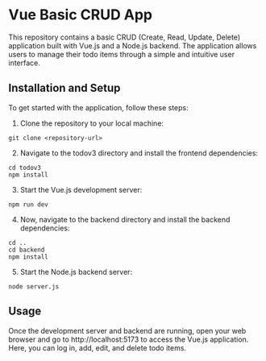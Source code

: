 # Vue Basic CRUD App

This repository contains a basic CRUD (Create, Read, Update, Delete) application built with Vue.js and a Node.js backend. The application allows users to manage their todo items through a simple and intuitive user interface.

## Installation and Setup

To get started with the application, follow these steps:

1. Clone the repository to your local machine:

```
git clone <repository-url>
```

2. Navigate to the todov3 directory and install the frontend dependencies:

```
cd todov3
npm install
```

3. Start the Vue.js development server:

```
npm run dev
```

4. Now, navigate to the backend directory and install the backend dependencies:

```
cd ..
cd backend
npm install
```

5. Start the Node.js backend server:

```
node server.js
```

## Usage

Once the development server and backend are running, open your web browser and go to http://localhost:5173 to access the Vue.js application. Here, you can log in, add, edit, and delete todo items.
